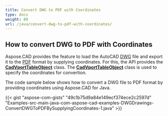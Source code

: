 ```yaml
---
title: Convert DWG to PDF with Coordinates
type: docs
weight: 80
url: /java/convert-dwg-to-pdf-with-coordinates/
---
```



## **How to convert DWG to PDF with Coordinates**

Aspose.CAD provides the feature to load the AutoCAD [DWG](https://docs.fileformat.com/cad/dwg/) file and export it to the [PDF](https://docs.fileformat.com/pdf/) format by supplying coordinates. For this, the API provides the [**CadVportTableObject**](https://reference.aspose.com/cad/java/com.aspose.cad.fileformats.cad.cadtables/CadVportTableObject) class. The [**CadVportTableObject**](https://reference.aspose.com/cad/java/com.aspose.cad.fileformats.cad.cadtables/CadVportTableObject) class is used to specify the coordinates for convertion.

The code sample below shows how to convert a DWG file to PDF format by providing coordinates using Aspose.CAD for Java.

{{< gist "aspose-com-gists" "49c1b75d9a84e149ecf374ece2c2597d" "Examples-src-main-java-com-aspose-cad-examples-DWGDrawings-ConvertDWGToPDFBySupplyingCoordinates-1.java" >}}
